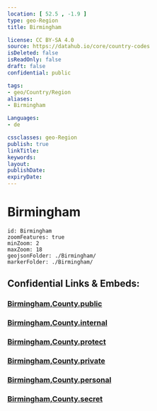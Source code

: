 ```yaml
---
location: [ 52.5 , -1.9 ] 
type: geo-Region
title: Birmingham

license: CC BY-SA 4.0
source: https://datahub.io/core/country-codes
isDeleted: false
isReadOnly: false
draft: false
confidential: public

tags:
- geo/Country/Region
aliases:
- Birmingham

Languages:
- de

cssclasses: geo-Region
publish: true
linkTitle: 
keywords: 
layout: 
publishDate: 
expiryDate: 
---
```


# Birmingham

```leaflet
id: Birmingham
zoomFeatures: true 
minZoom: 2 
maxZoom: 18
geojsonFolder: ./Birmingham/
markerFolder: ./Birmingham/
```


## Confidential Links & Embeds: 

### [Birmingham,County.public](/_public/\Earth\Continent\Europe\Europe~North\UK\England\Regions~England\West_Midlands,RegionBirmingham,County.public.md) 

### [Birmingham,County.internal](/_internal/\Earth\Continent\Europe\Europe~North\UK\England\Regions~England\West_Midlands,RegionBirmingham,County.internal.md) 

### [Birmingham,County.protect](/_protect/\Earth\Continent\Europe\Europe~North\UK\England\Regions~England\West_Midlands,RegionBirmingham,County.protect.md) 

### [Birmingham,County.private](/_private/\Earth\Continent\Europe\Europe~North\UK\England\Regions~England\West_Midlands,RegionBirmingham,County.private.md) 

### [Birmingham,County.personal](/_personal/\Earth\Continent\Europe\Europe~North\UK\England\Regions~England\West_Midlands,RegionBirmingham,County.personal.md) 

### [Birmingham,County.secret](/_secret/\Earth\Continent\Europe\Europe~North\UK\England\Regions~England\West_Midlands,RegionBirmingham,County.secret.md)

